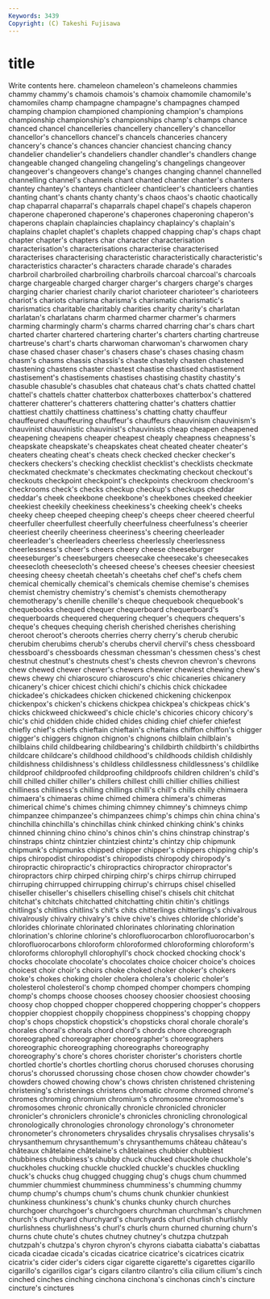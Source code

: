 ```yaml
---
Keywords: 3439 
Copyright: (C) Takeshi Fujisawa
---
```


# title

Write contents here.
chameleon chameleon's chameleons chammies
chammy chammy's chamois chamois's chamoix chamomile chamomile's chamomiles champ champagne
champagne's champagnes champed champing champion championed championing champion's champions championship
championship's championships champ's champs chance chanced chancel chancelleries chancellery chancellery's
chancellor chancellor's chancellors chancel's chancels chanceries chancery chancery's chance's chances
chancier chanciest chancing chancy chandelier chandelier's chandeliers chandler chandler's chandlers
change changeable changed changeling changeling's changelings changeover changeover's changeovers change's
changes changing channel channelled channelling channel's channels chant chanted chanter
chanter's chanters chantey chantey's chanteys chanticleer chanticleer's chanticleers chanties chanting
chant's chants chanty chanty's chaos chaos's chaotic chaotically chap chaparral
chaparral's chaparrals chapel chapel's chapels chaperon chaperone chaperoned chaperone's chaperones
chaperoning chaperon's chaperons chaplain chaplaincies chaplaincy chaplaincy's chaplain's chaplains chaplet
chaplet's chaplets chapped chapping chap's chaps chapt chapter chapter's chapters
char character characterisation characterisation's characterisations characterise characterised characterises characterising characteristic
characteristically characteristic's characteristics character's characters charade charade's charades charbroil charbroiled
charbroiling charbroils charcoal charcoal's charcoals charge chargeable charged charger charger's
chargers charge's charges charging charier chariest charily chariot charioteer charioteer's
charioteers chariot's chariots charisma charisma's charismatic charismatic's charismatics charitable charitably
charities charity charity's charlatan charlatan's charlatans charm charmed charmer charmer's
charmers charming charmingly charm's charms charred charring char's chars chart
charted charter chartered chartering charter's charters charting chartreuse chartreuse's chart's
charts charwoman charwoman's charwomen chary chase chased chaser chaser's chasers
chase's chases chasing chasm chasm's chasms chassis chassis's chaste chastely
chasten chastened chastening chastens chaster chastest chastise chastised chastisement chastisement's
chastisements chastises chastising chastity chastity's chasuble chasuble's chasubles chat chateaus
chat's chats chatted chattel chattel's chattels chatter chatterbox chatterboxes chatterbox's
chattered chatterer chatterer's chatterers chattering chatter's chatters chattier chattiest chattily
chattiness chattiness's chatting chatty chauffeur chauffeured chauffeuring chauffeur's chauffeurs chauvinism
chauvinism's chauvinist chauvinistic chauvinist's chauvinists cheap cheapen cheapened cheapening cheapens
cheaper cheapest cheaply cheapness cheapness's cheapskate cheapskate's cheapskates cheat cheated
cheater cheater's cheaters cheating cheat's cheats check checked checker checker's
checkers checkers's checking checklist checklist's checklists checkmate checkmated checkmate's checkmates
checkmating checkout checkout's checkouts checkpoint checkpoint's checkpoints checkroom checkroom's checkrooms
check's checks checkup checkup's checkups cheddar cheddar's cheek cheekbone cheekbone's
cheekbones cheeked cheekier cheekiest cheekily cheekiness cheekiness's cheeking cheek's cheeks
cheeky cheep cheeped cheeping cheep's cheeps cheer cheered cheerful cheerfuller
cheerfullest cheerfully cheerfulness cheerfulness's cheerier cheeriest cheerily cheeriness cheeriness's cheering
cheerleader cheerleader's cheerleaders cheerless cheerlessly cheerlessness cheerlessness's cheer's cheers cheery
cheese cheeseburger cheeseburger's cheeseburgers cheesecake cheesecake's cheesecakes cheesecloth cheesecloth's cheesed
cheese's cheeses cheesier cheesiest cheesing cheesy cheetah cheetah's cheetahs chef
chef's chefs chem chemical chemically chemical's chemicals chemise chemise's chemises
chemist chemistry chemistry's chemist's chemists chemotherapy chemotherapy's chenille chenille's cheque
chequebook chequebook's chequebooks chequed chequer chequerboard chequerboard's chequerboards chequered chequering
chequer's chequers chequers's cheque's cheques chequing cherish cherished cherishes cherishing
cheroot cheroot's cheroots cherries cherry cherry's cherub cherubic cherubim cherubims
cherub's cherubs chervil chervil's chess chessboard chessboard's chessboards chessman chessman's
chessmen chess's chest chestnut chestnut's chestnuts chest's chests chevron chevron's
chevrons chew chewed chewer chewer's chewers chewier chewiest chewing chew's
chews chewy chi chiaroscuro chiaroscuro's chic chicaneries chicanery chicanery's chicer
chicest chichi chichi's chichis chick chickadee chickadee's chickadees chicken chickened
chickening chickenpox chickenpox's chicken's chickens chickpea chickpea's chickpeas chick's chicks
chickweed chickweed's chicle chicle's chicories chicory chicory's chic's chid chidden
chide chided chides chiding chief chiefer chiefest chiefly chief's chiefs
chieftain chieftain's chieftains chiffon chiffon's chigger chigger's chiggers chignon chignon's
chignons chilblain chilblain's chilblains child childbearing childbearing's childbirth childbirth's childbirths
childcare childcare's childhood childhood's childhoods childish childishly childishness childishness's childless
childlessness childlessness's childlike childproof childproofed childproofing childproofs children children's child's
chill chilled chiller chiller's chillers chillest chilli chillier chillies chilliest
chilliness chilliness's chilling chillings chilli's chill's chills chilly chimaera chimaera's
chimaeras chime chimed chimera chimera's chimeras chimerical chime's chimes chiming
chimney chimney's chimneys chimp chimpanzee chimpanzee's chimpanzees chimp's chimps chin
china china's chinchilla chinchilla's chinchillas chink chinked chinking chink's chinks
chinned chinning chino chino's chinos chin's chins chinstrap chinstrap's chinstraps
chintz chintzier chintziest chintz's chintzy chip chipmunk chipmunk's chipmunks chipped
chipper chipper's chippers chipping chip's chips chiropodist chiropodist's chiropodists chiropody
chiropody's chiropractic chiropractic's chiropractics chiropractor chiropractor's chiropractors chirp chirped chirping
chirp's chirps chirrup chirruped chirruping chirrupped chirrupping chirrup's chirrups chisel
chiselled chiseller chiseller's chisellers chiselling chisel's chisels chit chitchat chitchat's
chitchats chitchatted chitchatting chitin chitin's chitlings chitlings's chitlins chitlins's chit's
chits chitterlings chitterlings's chivalrous chivalrously chivalry chivalry's chive chive's chives
chloride chloride's chlorides chlorinate chlorinated chlorinates chlorinating chlorination chlorination's chlorine
chlorine's chlorofluorocarbon chlorofluorocarbon's chlorofluorocarbons chloroform chloroformed chloroforming chloroform's chloroforms chlorophyll
chlorophyll's chock chocked chocking chock's chocks chocolate chocolate's chocolates choice
choicer choice's choices choicest choir choir's choirs choke choked choker
choker's chokers choke's chokes choking choler cholera cholera's choleric choler's
cholesterol cholesterol's chomp chomped chomper chompers chomping chomp's chomps choose
chooses choosey choosier choosiest choosing choosy chop chopped chopper choppered
choppering chopper's choppers choppier choppiest choppily choppiness choppiness's chopping choppy
chop's chops chopstick chopstick's chopsticks choral chorale chorale's chorales choral's
chorals chord chord's chords chore choreograph choreographed choreographer choreographer's choreographers
choreographic choreographing choreographs choreography choreography's chore's chores chorister chorister's choristers
chortle chortled chortle's chortles chortling chorus chorused choruses chorusing chorus's
chorussed chorussing chose chosen chow chowder chowder's chowders chowed chowing
chow's chows christen christened christening christening's christenings christens chromatic chrome
chromed chrome's chromes chroming chromium chromium's chromosome chromosome's chromosomes chronic
chronically chronicle chronicled chronicler chronicler's chroniclers chronicle's chronicles chronicling chronological
chronologically chronologies chronology chronology's chronometer chronometer's chronometers chrysalides chrysalis chrysalises
chrysalis's chrysanthemum chrysanthemum's chrysanthemums château château's châteaux châtelaine châtelaine's châtelaines
chubbier chubbiest chubbiness chubbiness's chubby chuck chucked chuckhole chuckhole's chuckholes
chucking chuckle chuckled chuckle's chuckles chuckling chuck's chucks chug chugged
chugging chug's chugs chum chummed chummier chummiest chumminess chumminess's chumming
chummy chump chump's chumps chum's chums chunk chunkier chunkiest chunkiness
chunkiness's chunk's chunks chunky church churches churchgoer churchgoer's churchgoers churchman
churchman's churchmen church's churchyard churchyard's churchyards churl churlish churlishly churlishness
churlishness's churl's churls churn churned churning churn's churns chute chute's
chutes chutney chutney's chutzpa chutzpah chutzpah's chutzpa's chyron chyron's chyrons
ciabatta ciabatta's ciabattas cicada cicadae cicada's cicadas cicatrice cicatrice's cicatrices
cicatrix cicatrix's cider cider's ciders cigar cigarette cigarette's cigarettes cigarillo
cigarillo's cigarillos cigar's cigars cilantro cilantro's cilia cilium cilium's cinch
cinched cinches cinching cinchona cinchona's cinchonas cinch's cincture cincture's cinctures
